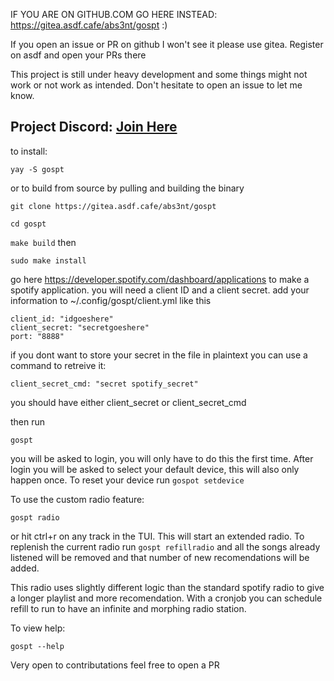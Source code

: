 IF YOU ARE ON GITHUB.COM GO HERE INSTEAD: https://gitea.asdf.cafe/abs3nt/gospt :)

If you open an issue or PR on github I won't see it please use gitea. Register on asdf and open your PRs there

This project is still under heavy development and some things might not work or not work as intended. Don't hesitate to open an issue to let me know.

Project Discord: [Join Here](https://discord.gg/nWEEK6HrUD)
---

to install:

```yay -S gospt```

or to build from source by pulling and building the binary

```git clone https://gitea.asdf.cafe/abs3nt/gospt```

```cd gospt```

```make build```
then

```sudo make install```

go here https://developer.spotify.com/dashboard/applications to make a spotify application. you will need a client ID and a client secret.
add your information to ~/.config/gospt/client.yml like this

```
client_id: "idgoeshere"
client_secret: "secretgoeshere"
port: "8888"
```
if you dont want to store your secret in the file in plaintext you can use a command to retreive it:

```
client_secret_cmd: "secret spotify_secret"
```

you should have either client_secret or client_secret_cmd


then run

```gospt```

you will be asked to login, you will only have to do this the first time. After login you will be asked to select your default device, this will also only happen once. To reset your device run ```gospot setdevice```


To use the custom radio feature:

```gospt radio```


or hit ctrl+r on any track in the TUI. This will start an extended radio. To replenish the current radio run ```gospt refillradio``` and all the songs already listened will be removed and that number of new recomendations will be added.

This radio uses slightly different logic than the standard spotify radio to give a longer playlist and more recomendation. With a cronjob you can schedule refill to run to have an infinite and morphing radio station.

To view help:

```gospt --help```

Very open to contributations feel free to open a PR
